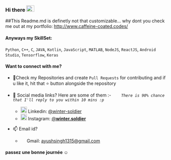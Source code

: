 ### Hi there <img src="https://github.com/deepraj1729/deepraj1729/blob/master/Assets/Hi.gif" height ="20px"  width="25px">

##This Readme.md is definetly not that customizable... why dont you check me out at my portfolio: http://www.caffeine-coated.codes/

#### Anyways my SkillSet: 

`Python`, `C++`, `C`, `JAVA`, `Kotlin`, `JavaScript`, `MATLAB`, `NodeJS`, `ReactJS`, `Android Studio`, `Tensorflow`, `Keras`

#### Want to connect with me?
- 📓Check my Repositories and create `Pull Requests` for contributing and if u like it, hit that ⭐ button alongside the repository
- 📱 Social media links? Here are some of them :-  &emsp;&emsp;*`There is 90% chance that I'll reply to you within 10 mins :p`*
  - <img src="https://img.icons8.com/color/50/000000/linkedin.png" height = "20" width = "20"/> Linkedin: [@winter-soldier](https://www.linkedin.com/in/winter-soldier)
  - <img src="https://img.icons8.com/fluent/48/000000/instagram-new.png" height = "20" width = "20"/> Instagram: [@__winter.soldier__](https://www.instagram.com/__winter.soldier__)  
 
- 📫 Email id?
  - <img src="https://img.icons8.com/color/48/000000/gmail.png"  height = "15" width = "16"/> Gmail: [ayushsingh1315@gmail.com](ayushsingh1315@gmail.com)

#### passez une bonne journée ☺️


